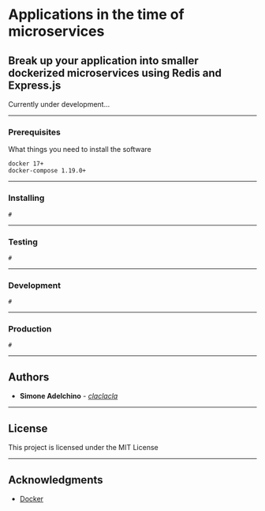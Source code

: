 # Applications in the time of microservices

## Break up your application into smaller dockerized microservices using Redis and Express.js

Currently under development...

--------------------------------------------------------------------------------

### Prerequisites

What things you need to install the software

```
docker 17+
docker-compose 1.19.0+
```

--------------------------------------------------------------------------------

### Installing

```
# 

```

--------------------------------------------------------------------------------

### Testing

```
# 

```

--------------------------------------------------------------------------------

### Development

```
# 

```

--------------------------------------------------------------------------------

### Production

```
# 

```

--------------------------------------------------------------------------------

## Authors

- **Simone Adelchino** - [_claclacla_](https://twitter.com/_claclacla_)

--------------------------------------------------------------------------------

## License

This project is licensed under the MIT License

--------------------------------------------------------------------------------

## Acknowledgments

- [Docker](https://www.docker.com/)